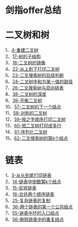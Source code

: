 # 剑指offer总结

二叉树和树
=====
1、[4-重建二叉树](https://github.com/shellmay/JZ-offer/blob/master/offer-4-%E9%87%8D%E5%BB%BA%E4%BA%8C%E5%8F%89%E6%A0%91.py)  
2、[17-树的子结构](https://github.com/shellmay/JZ-offer/blob/master/offer-17-%E6%A0%91%E7%9A%84%E5%AD%90%E7%BB%93%E6%9E%84.py)  
3、[18-二叉树的镜像](https://github.com/shellmay/JZ-offer/blob/master/offer-18-%E4%BA%8C%E5%8F%89%E6%A0%91%E9%95%9C%E5%83%8F.py)  
4、[22-从上到下打印二叉树](https://github.com/shellmay/JZ-offer/blob/master/offer-22-%E4%BB%8E%E4%B8%8A%E5%BE%80%E4%B8%8B%E6%89%93%E5%8D%B0%E4%BA%8C%E5%8F%89%E6%A0%91.py)  
5、[23-二叉搜索树的后续判断](https://github.com/shellmay/JZ-offer/blob/master/offer-23%E4%BA%8C%E5%8F%89%E6%90%9C%E7%B4%A2%E6%A0%91%E7%9A%84%E5%90%8E%E5%BA%8F%E5%88%A4%E6%96%AD.py)   
6、[24-二叉树中和为某一值的路径](https://github.com/shellmay/JZ-offer/blob/master/offer-24-%E4%BA%8C%E5%8F%89%E6%A0%91%E4%B8%AD%E4%B8%BA%E6%9F%90%E4%B8%80%E5%80%BC%E7%9A%84%E8%B7%AF%E5%BE%84.py)  
7、[26-二叉搜索树与双向链表](https://github.com/shellmay/JZ-offer/blob/master/offer-26-%E4%BA%8C%E5%8F%89%E6%90%9C%E7%B4%A2%E6%A0%91%E4%B8%8E%E5%8F%8C%E5%90%91%E9%93%BE%E8%A1%A8.py)  
8、[38-二叉树的深度](https://github.com/shellmay/JZ-offer/blob/master/offer-38-%E4%BA%8C%E5%8F%89%E6%A0%91%E7%9A%84%E6%B7%B1%E5%BA%A6.py)  
9、[39-平衡二叉树](https://github.com/shellmay/JZ-offer/blob/master/offer-39-%E5%B9%B3%E8%A1%A1%E6%A0%91.py)  
10、[57-二叉树的下一个结点](https://github.com/shellmay/JZ-offer/blob/master/offer-57-%E4%BA%8C%E5%8F%89%E6%A0%91%E7%9A%84%E4%B8%8B%E4%B8%80%E4%B8%AA%E8%8A%82%E7%82%B9.py)  
11、[58-对称的二叉树](https://github.com/shellmay/JZ-offer/blob/master/offer-58-%E4%BA%8C%E5%8F%89%E6%A0%91%E6%98%AF%E5%90%A6%E5%AF%B9%E7%A7%B0.py)  
12、[59-按之字顺序打印二叉树](https://github.com/shellmay/JZ-offer/blob/master/offer-59-%E4%B9%8B%E5%AD%97%E5%BD%A2%E6%89%93%E5%8D%B0%E4%BA%8C%E5%8F%89%E6%A0%91.py)  
13、[60-把二叉树打印成多行](https://github.com/shellmay/JZ-offer/blob/master/offer-60-%E6%8A%8A%E4%BA%8C%E5%8F%89%E6%A0%91%E6%89%93%E5%8D%B0%E6%88%90%E5%A4%9A%E8%A1%8C.py)  
14、[61-序列化二叉树](https://github.com/shellmay/JZ-offer/blob/master/offer-61-%E4%BA%8C%E5%8F%89%E6%A0%91%E5%BA%8F%E5%88%97%E5%8C%96%E5%8F%8D%E5%BA%8F%E5%88%97%E5%8C%96.py)  
15、[62-二叉搜索树的第k个结点](https://github.com/shellmay/JZ-offer/blob/master/offer-62-%E4%BA%8C%E5%8F%89%E6%A0%91%E7%AC%ACK%E5%B0%8F%E7%9A%84%E6%95%B0.py)  


链表
=====
1、[3-从头到尾打印链表](https://github.com/shellmay/JZ-offer/blob/master/offer-3-%E4%BB%8E%E6%9C%AA%E5%88%B0%E5%A4%B4%E8%BF%94%E5%9B%9E%E9%93%BE%E8%A1%A8.py)  
2、[14-链表中倒数第k个结点](https://github.com/shellmay/JZ-offer/blob/master/offer-14-%E9%93%BE%E8%A1%A8%E4%B8%AD%E5%80%92%E6%95%B0%E7%9A%84%E7%AC%ACK%E4%B8%AA%E8%8A%82%E7%82%B9.py)  
3、[15-反转链表](https://github.com/shellmay/JZ-offer/blob/master/offer-15-%E5%8F%8D%E8%BD%AC%E9%93%BE%E8%A1%A8.py)  
4、[16-合并两个顺序链表](https://github.com/shellmay/JZ-offer/blob/master/offer-16-%E5%90%88%E5%B9%B6%E4%B8%A4%E4%B8%AA%E6%8E%92%E5%BA%8F%E7%9A%84%E9%93%BE%E8%A1%A8.py)  
5、[25-复杂链表的复制](https://github.com/shellmay/JZ-offer/blob/master/offer-25-%E5%A4%8D%E6%9D%82%E9%93%BE%E8%A1%A8%E7%9A%84%E5%A4%8D%E5%88%B6.py)  
6、[36-两个链表的第一个公共结点](https://github.com/shellmay/JZ-offer/blob/master/offer-36-%E4%B8%A4%E4%B8%AA%E9%93%BE%E8%A1%A8%E7%9A%84%E5%85%AC%E5%85%B1%E8%8A%82%E7%82%B9.py)  
7、[55-链表中环的入口结点](https://github.com/shellmay/JZ-offer/blob/master/offer-55-%E9%93%BE%E8%A1%A8%E4%B8%AD%E7%8E%AF%E7%9A%84%E5%85%A5%E5%8F%A3%E8%8A%82%E7%82%B9.py)  
8、[56-删除链表中的重复结点](https://github.com/shellmay/JZ-offer/blob/master/offer-56-%E5%88%A0%E9%99%A4%E9%93%BE%E8%A1%A8%E9%87%8D%E5%A4%8D%E7%9A%84%E8%8A%82%E7%82%B9.py)  
